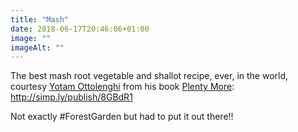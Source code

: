```yaml
---
title: "Mash"
date: 2018-06-17T20:46:06+01:00
image: ""
imageAlt: ""
---
```


The best mash root vegetable and shallot recipe, ever, in the world, courtesy [Yotam Ottolenghi](https://en.wikipedia.org/wiki/Yotam_Ottolenghi) from his book [Plenty More](https://www.goodreads.com/book/show/20691056-plenty-more): <http://simp.ly/publish/8GBdR1>

Not exactly #ForestGarden but had to put it out there!!
